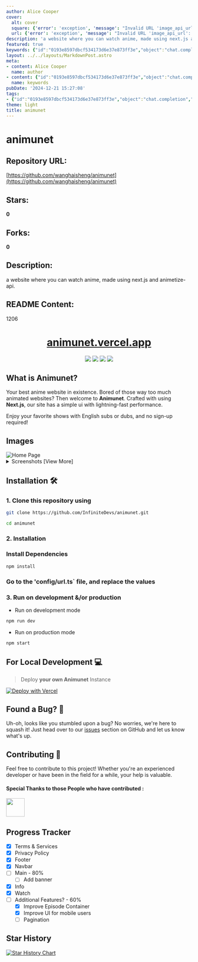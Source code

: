 ```yaml
---
author: Alice Cooper
cover:
  alt: cover
  square: {'error': 'exception', 'message': "Invalid URL 'image_api_url': No scheme supplied. Perhaps you meant https://image_api_url?"}
  url: {'error': 'exception', 'message': "Invalid URL 'image_api_url': No scheme supplied. Perhaps you meant https://image_api_url?"}
description: 'a website where you can watch anime, made using next.js and animetize-api.'
featured: true
keywords: {"id":"0193e8597dbcf534173d6e37e873ff3e","object":"chat.completion","created":1734769999,"model":"Qwen/Qwen2.5-7B-Instruct","choices":[{"index":0,"message":{"role":"assistant","content":"### Keywords:\n- anime\n- website\n- Next.js\n- animetize-api\n- TypeScript\n- NextUI\n- Vercel\n- English subs\n- English dubs\n- user interface\n- lightning-fast performance\n- installation\n- development\n- production\n- cloning repository\n- deployment\n- bug reporting\n- contributing\n- terms \u0026 services\n- privacy policy\n- progress tracker\n- star history\n\n### Tags:\n- Anime Streaming\n- Web Development\n- Next.js\n- API Integration\n- TypeScript\n- Frontend Frameworks\n- Deployment\n- Issue Tracking\n- Community Contribution\n- UI/UX Optimization\n- Performance Improvement\n- Mobile Optimization"},"finish_reason":"stop"}],"usage":{"prompt_tokens":1414,"completion_tokens":141,"total_tokens":1555},"system_fingerprint":""}
layout: ../../layouts/MarkdownPost.astro
meta:
- content: Alice Cooper
  name: author
- content: {"id":"0193e8597dbcf534173d6e37e873ff3e","object":"chat.completion","created":1734769999,"model":"Qwen/Qwen2.5-7B-Instruct","choices":[{"index":0,"message":{"role":"assistant","content":"### Keywords:\n- anime\n- website\n- Next.js\n- animetize-api\n- TypeScript\n- NextUI\n- Vercel\n- English subs\n- English dubs\n- user interface\n- lightning-fast performance\n- installation\n- development\n- production\n- cloning repository\n- deployment\n- bug reporting\n- contributing\n- terms \u0026 services\n- privacy policy\n- progress tracker\n- star history\n\n### Tags:\n- Anime Streaming\n- Web Development\n- Next.js\n- API Integration\n- TypeScript\n- Frontend Frameworks\n- Deployment\n- Issue Tracking\n- Community Contribution\n- UI/UX Optimization\n- Performance Improvement\n- Mobile Optimization"},"finish_reason":"stop"}],"usage":{"prompt_tokens":1414,"completion_tokens":141,"total_tokens":1555},"system_fingerprint":""}
  name: keywords
pubDate: '2024-12-21 15:27:08'
tags:
- {"id":"0193e8597dbcf534173d6e37e873ff3e","object":"chat.completion","created":1734769999,"model":"Qwen/Qwen2.5-7B-Instruct","choices":[{"index":0,"message":{"role":"assistant","content":"### Keywords:\n- anime\n- website\n- Next.js\n- animetize-api\n- TypeScript\n- NextUI\n- Vercel\n- English subs\n- English dubs\n- user interface\n- lightning-fast performance\n- installation\n- development\n- production\n- cloning repository\n- deployment\n- bug reporting\n- contributing\n- terms \u0026 services\n- privacy policy\n- progress tracker\n- star history\n\n### Tags:\n- Anime Streaming\n- Web Development\n- Next.js\n- API Integration\n- TypeScript\n- Frontend Frameworks\n- Deployment\n- Issue Tracking\n- Community Contribution\n- UI/UX Optimization\n- Performance Improvement\n- Mobile Optimization"},"finish_reason":"stop"}],"usage":{"prompt_tokens":1414,"completion_tokens":141,"total_tokens":1555},"system_fingerprint":""}
theme: light
title: animunet
---
```


# animunet

## Repository URL: 
[https://github.com/wanghaisheng/animunet](https://github.com/wanghaisheng/animunet)

## Stars: 
**0**

## Forks: 
**0**

## Description: 
a website where you can watch anime, made using next.js and animetize-api.

## README Content: 
1206

<h1 align="center">
    <a href="https://animunet.vercel.app">animunet.vercel.app</a>
</h1>

<p align="center">
  <a href="#"><img src="https://img.shields.io/badge/typescript-%23007acc.svg?style=for-the-badge&logo=typescript&logoColor=%23ffffff"/></a>
  <a href="#"><img src="https://img.shields.io/badge/nextUI-%23ffffff.svg?style=for-the-badge&logo=nextui&logoColor=black"/></a>
  <a href="#"><img src="https://img.shields.io/badge/nextjs-%2320232a.svg?style=for-the-badge&logo=nextdotjs&logoColor=white"/></a>
  <a href="#"><img src="https://img.shields.io/badge/vercel-%23000000.svg?style=for-the-badge&logo=vercel&logoColor=white"/></a>
</p>

## What is Animunet?

Your best anime website in existence. Bored of those way too much animated websites? Then welcome to **Animunet**. 
Crafted with using **Next.js**, our site has a simple ui with lightning-fast performance.

Enjoy your favorite shows with English subs or dubs, and no sign-up required!


## Images

<div style="text-align: left;">
  <img src="https://api.microlink.io/?url=https://animunet.netlify.app&screenshot=true&meta=false&embed=screenshot.url&waitForTimeout=2000&type=jpeg&overlay.browser=dark&overlay.background=linear-gradient%28225deg%2C+%23FF057C+0%25%2C+%238D0B93+50%25%2C+%23321575+100%25%29" alt="Home Page" style="max-width: 70%;" >
  <details>
  <summary>Screenshots [View More]</summary>
  <br>
  <img src="https://api.microlink.io/?url=https://animunet.netlify.app/watch/ore-dake-level-up-na-ken/2&screenshot=true&meta=false&embed=screenshot.url&waitForTimeout=3500&type=jpeg&overlay.browser=dark&overlay.background=linear-gradient%28225deg%2C+%23FF057C+0%25%2C+%238D0B93+50%25%2C+%23321575+100%25%29" alt="Watch Page" style="max-width: 70%;">
  <img src="https://api.microlink.io/?url=https://animunet.netlify.app/info/ore-dake-level-up-na-ken&screenshot=true&meta=false&embed=screenshot.url&waitForTimeout=4510&type=jpeg&overlay.browser=dark&overlay.background=linear-gradient%28225deg%2C+%23FF057C+0%25%2C+%238D0B93+50%25%2C+%23321575+100%25%29" alt="Info" style="max-width: 70%;">
  </details>
</div>

## Installation 🛠️

### 1. Clone this repository using

```bash
git clone https://github.com/InfiniteDevs/animunet.git
```

```bash
cd animunet
```

### 2. Installation

### Install Dependencies

```bash
npm install
```

### Go to the 'config/url.ts` file, and replace the values

### 3. Run on development &/or production

- Run on development mode

```bash
npm run dev
```

- Run on production mode

```bash
npm start
```

## For Local Development 💻

> Deploy **your own Animunet** Instance

[![Deploy with Vercel](https://vercel.com/button)](https://vercel.com/new/clone?repository-url=https%3A%2F%2Fgithub.com%2FInfiniteDevs%2Fanimunet&project-name=animunet&repository-name=animunet)

## Found a Bug? 🐞

Uh-oh, looks like you stumbled upon a bug? No worries, we're here to squash it! Just head over to our [issues](https://github.com/InfiniteDevs/animunet/issues) section on GitHub and let us know what's up.

## Contributing 📝

Feel free to contribute to this project! Whether you're an experienced developer or have been in the field for a while, your help is valuable.
 
#### Special Thanks to those People who have contributed :

<img width="50" src="https://contrib.rocks/image?repo=InfiniteDevs/animunet" />

## **Progress Tracker**
- [x] Terms & Services
- [x] Privacy Policy
- [x] Footer
- [x] Navbar
- [ ] Main - 80%
  - [ ] Add banner
- [x] Info
- [x] Watch
- [ ] Additional Features? - 60%
  - [X] Improve Episode Container 
  - [X] Improve UI for mobile users
  - [ ] Pagination 

## Star History

<a href="https://github.com/InfiniteDevs/animunet">
 <picture>
   <source media="(prefers-color-scheme: dark)" srcset="https://api.star-history.com/svg?repos=InfiniteDevs/animunet&type=Date&theme=dark" />
   <source media="(prefers-color-scheme: light)" srcset="https://api.star-history.com/svg?repos=InfiniteDevs/animunet&type=Date" />
   <img alt="Star History Chart" src="https://api.star-history.com/svg?repos=InfiniteDevs/animunet&type=Date" />
 </picture>
</a>

